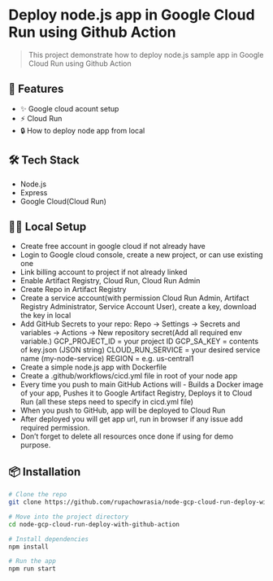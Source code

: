 # Deploy node.js app in Google Cloud Run using Github Action

> This project demonstrate how to deploy node.js sample app in Google Cloud Run using Github Action

## 🚀 Features

- ✨ Google cloud acount setup
- ⚡ Cloud Run
- 🔒 How to deploy node app from local

## 🛠 Tech Stack

- Node.js
- Express
- Google Cloud(Cloud Run)

## 🧑‍💻 Local Setup
- Create free account in google cloud if not already have
- Login to Google cloud console, create a new project, or can use existing one
- Link billing account to project if not already linked
- Enable Artifact Registry, Cloud Run, Cloud Run Admin
- Create Repo in Artifact Registry
- Create a service account(with permission Cloud Run Admin, Artifact Registry Administrator, Service Account User), create a key, download the key in local
- Add GitHub Secrets to your repo:  Repo → Settings → Secrets and variables → Actions → New repository secret(Add all required env variable.) 
		GCP_PROJECT_ID = your project ID
		GCP_SA_KEY = contents of key.json (JSON string)
		CLOUD_RUN_SERVICE = your desired service name (my-node-service)
		REGION = e.g. us-central1
- Create a simple node.js app with Dockerfile
- Create a .github/workflows/cicd.yml file in root of your node app
- Every time you push to main GitHub Actions will - Builds a Docker image of your app, Pushes it to Google Artifact Registry, Deploys it to Cloud Run (all these steps need to specify in cicd.yml file)
- When you push to GitHub, app will be deployed to Cloud Run
- After deployed you will get app url, run in browser if any issue add required permission.
- Don’t forget to delete all resources once done if using for demo purpose.


## 📦 Installation

```bash
# Clone the repo
git clone https://github.com/rupachowrasia/node-gcp-cloud-run-deploy-with-github-action.git

# Move into the project directory
cd node-gcp-cloud-run-deploy-with-github-action

# Install dependencies
npm install

# Run the app
npm run start

